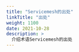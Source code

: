 ```yaml
---
title: "Servicemesh的出处"
linkTitle: "出处"
weight: 1100
date: 2021-10-28
description: >
  介绍术语Servicemesh的出处
---
```


